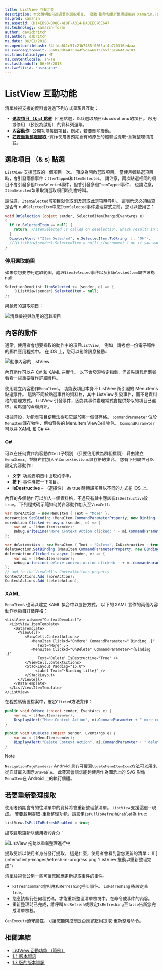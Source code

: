 ```yaml
---
title: ListView 互動功能
description: 本文說明如何透過實作選取項目、 撥動-刪除和重新整理提取到 Xamarin.Forms ListView 加入互動功能。
ms.prod: xamarin
ms.assetid: CD14EB90-B08C-4E8F-A314-DA0EEC76E647
ms.technology: xamarin-forms
author: davidbritch
ms.author: dabritch
ms.date: 06/01/2018
ms.openlocfilehash: 64ffda681c51c21b7485f0865af4b740316edaaa
ms.sourcegitcommit: 66682dd8e93c0e4f5dee69f32b5fc5a96443e307
ms.translationtype: MT
ms.contentlocale: zh-TW
ms.lasthandoff: 06/08/2018
ms.locfileid: "35245103"
---
```

# <a name="listview-interactivity"></a>ListView 互動功能

清單檢視支援的資料會透過下列方式呈現與互動：

- [**選取項目 （& s) 點選**](#selectiontaps) &ndash;回應點選，以及選取項目/deselections 的項目。 啟用或停用 （預設為啟用） 的資料列選取。
- [**內容動作**](#Context_Actions) &ndash;公開功能每個項目，例如，若要刪除撥動。
- [**若要重新整理提取**](#Pull_to_Refresh) &ndash;實作使用者預期會有的原生的體驗從提取-重新整理慣用語。

<a name="selectiontaps" />

## <a name="selection--taps"></a>選取項目 （& s) 點選
`ListView` 支援選取的一個項目一次。 預設為開啟選取項目。 當使用者點選項目時，會引發兩個事件：`ItemTapped`和`ItemSelected`。 請注意，兩次點選相同的項目不會引發多個`ItemSelected`事件，但會引發多個`ItemTapped`事件。 也請注意，`ItemSelected`如果取消選取項目時則會呼叫。

請注意，`ItemSelected`當項目就會取消及選取此選項時呼叫。 這表示您必須檢查是否有 null`SelectedItem`中您`ItemSelected`事件處理常式之前，您可以使用它：

```csharp
void OnSelection (object sender, SelectedItemChangedEventArgs e)
{
  if (e.SelectedItem == null) {
    return; //ItemSelected is called on deselection, which results in SelectedItem being set to null
  }
  DisplayAlert ("Item Selected", e.SelectedItem.ToString (), "Ok");
  //((ListView)sender).SelectedItem = null; //uncomment line if you want to disable the visual selection state.
}
```

### <a name="disabling-selection"></a>停用選取範圍

如果您想要停用選取範圍，處理`ItemSelected`事件以及組`SelectedItem`屬性設為 null:

```csharp
SelectionDemoList.ItemSelected += (sender, e) => {
    ((ListView)sender).SelectedItem = null;
};
```

與啟用的選取項目：

![](interactivity-images/selection-default.png "清單檢視與啟用的選取項目")

<a name="Context_Actions" />

## <a name="context-actions"></a>內容的動作
通常，使用者會想要採取的動作中的項目`ListView`。 例如，請考慮一份電子郵件的郵件應用程式中。 在 iOS 上，您可以刪除訊息撥動::

![](interactivity-images/context-default.png "動作內容的 ListView")

內容動作可以在 C# 和 XAML 來實作。 以下會發現特定指南，但首先讓我們兩者看看一些重要實作詳細資料。

使用建立內容動作`MenuItem`s。 功能表項目本身不 ListView 所引發的 MenuItems 點選事件。 這點不同於點選事件的資料格，其中 ListView 引發事件，而不是資料格的處理方式。 ListView 引發事件，因為其事件處理常式會提供類似的項目已選取，或點選的金鑰資訊。

根據預設，功能表項目便無法得知它屬於哪一個儲存格。 `CommandParameter` 位於`MenuItem`儲存物件，例如背後的 MenuItem ViewCell 物件。 `CommandParameter` 可以將 XAML 和 C# 中。

### <a name="c"></a>C#  

可以在任何實作內容動作`Cell`子類別 （只要佔用做為群組標頭） 藉由建立`MenuItem`s，並將它們加入至`ContextActions`儲存格的集合。 您有下列屬性可以設定內容動作：

* **文字**&ndash;功能表項目中出現的字串。
* **按下**&ndash;事件時按一下項目。
* **IsDestructive** &ndash; （選擇性） 為 true 時轉譯項目以不同的方式在 iOS 上。

內容的多個動作可以加入一個資料格，不過只有其中應該有`IsDestructive`設`true`。 下列程式碼示範如何將內容動作加入至`ViewCell`:

```csharp
var moreAction = new MenuItem { Text = "More" };
moreAction.SetBinding (MenuItem.CommandParameterProperty, new Binding ("."));
moreAction.Clicked += async (sender, e) => {
    var mi = ((MenuItem)sender);
    Debug.WriteLine("More Context Action clicked: " + mi.CommandParameter);
};

var deleteAction = new MenuItem { Text = "Delete", IsDestructive = true }; // red background
deleteAction.SetBinding (MenuItem.CommandParameterProperty, new Binding ("."));
deleteAction.Clicked += async (sender, e) => {
    var mi = ((MenuItem)sender);
    Debug.WriteLine("Delete Context Action clicked: " + mi.CommandParameter);
};
// add to the ViewCell's ContextActions property
ContextActions.Add (moreAction);
ContextActions.Add (deleteAction);
```

### <a name="xaml"></a>XAML

`MenuItem`s 也可以建立 XAML 集合中以宣告方式。 以下的 XAML 實作的兩個內容動作示範自訂儲存格：

```xaml
<ListView x:Name="ContextDemoList">
  <ListView.ItemTemplate>
    <DataTemplate>
      <ViewCell>
         <ViewCell.ContextActions>
            <MenuItem Clicked="OnMore" CommandParameter="{Binding .}"
               Text="More" />
            <MenuItem Clicked="OnDelete" CommandParameter="{Binding .}"
               Text="Delete" IsDestructive="True" />
         </ViewCell.ContextActions>
         <StackLayout Padding="15,0">
              <Label Text="{Binding title}" />
         </StackLayout>
      </ViewCell>
    </DataTemplate>
  </ListView.ItemTemplate>
</ListView>
```

在程式碼後置檔案中，確定`Clicked`方法實作：

```csharp
public void OnMore (object sender, EventArgs e) {
    var mi = ((MenuItem)sender);
    DisplayAlert("More Context Action", mi.CommandParameter + " more context action", "OK");
}

public void OnDelete (object sender, EventArgs e) {
    var mi = ((MenuItem)sender);
    DisplayAlert("Delete Context Action", mi.CommandParameter + " delete context action", "OK");
}
```

> [!NOTE]
> `NavigationPageRenderer` Android 具有可覆寫`UpdateMenuItemIcon`方法可以用來從自訂載入圖示`Drawable`。 此覆寫會讓您能夠使用作為圖示上的 SVG 影像`MenuItem`在 Android 上的執行個體。

<a name="Pull_to_Refresh" />

## <a name="pull-to-refresh"></a>若要重新整理提取
使用者預期會有的往清單中的資料將會重新整理該清單。 `ListView` 支援這個--現成。 若要啟用提取-重新整理功能，請設定`IsPullToRefreshEnabled`為 true:

```csharp
listView.IsPullToRefreshEnabled = true;
```

提取提取更新以使用者的身分：

![](interactivity-images/refresh-start.png "ListView 拖動以重新整理進行中")

提取更新以使用者身分發行提取。 這是什麼，使用者會看到當您更新的清單： ![ ] (interactivity-images/refresh-in-progress.png "ListView 拖動以重新整理完成")

清單檢視會公開一些可讓您回應更新提取事件的事件。

-  `RefreshCommand`會叫用和`Refreshing`呼叫事件。 `IsRefreshing` 將設定為`true`。
-  您應該執行任何程式碼，才能重新整理清單檢視中，在命令或事件的內容。
-  重新整理時已完成，請呼叫`EndRefresh`或設定`IsRefreshing`至`false`告訴您完成清單檢視。

`CanExecute`遵守屬性，可讓您能夠控制是否應該啟用提取-重新整理命令。



## <a name="related-links"></a>相關連結

- [ListView 互動功能 （範例）](https://developer.xamarin.com/samples/xamarin-forms/UserInterface/ListView/interactivity)
- [1.4 版本資訊](http://forums.xamarin.com/discussion/35451/xamarin-forms-1-4-0-released/)
- [1.3 版的版本資訊](http://forums.xamarin.com/discussion/29934/xamarin-forms-1-3-0-released/)
